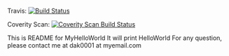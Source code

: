 Travis:
[![Build Status](https://secure.travis-ci.org/daksheshvyas3/MyHelloWorld.png?branch=master)](http://travis-ci.org/daksheshvyas/MyHelloWorld)

Coverity Scan:
[![Coverity Scan Build Status](https://scan.coverity.com/projects/1102/badge.svg)](https://scan.coverity.com/projects/1102)

This is README for MyHelloWorld
It will print HelloWorld
For any question, please contact me at dak0001 at myemail.com

